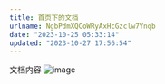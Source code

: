 ```yaml
---
title: 首页下的文档
urlname: NgbPdmXQCoWRyAxHcGzclw7Ynqb
date: "2023-10-25 05:33:14"
updated: "2023-10-27 17:56:54"
---
```


文档内容
![image](https://blogimagesrep-1257180516.cos.ap-guangzhou.myqcloud.com/elog-docs-images//Nj23btirAohePSxz9YWcYFqTngb.png)
